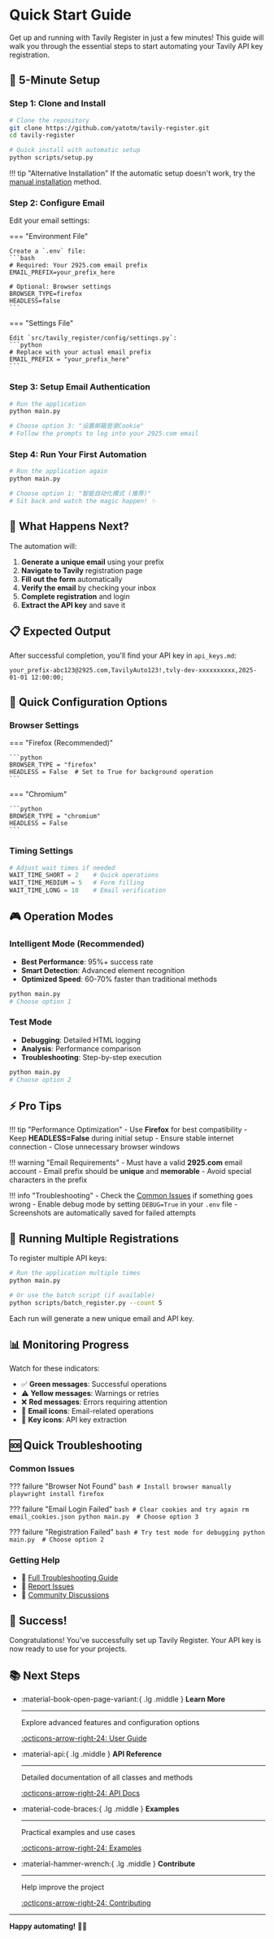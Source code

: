 # Quick Start Guide

Get up and running with Tavily Register in just a few minutes! This guide will walk you through the essential steps to start automating your Tavily API key registration.

## 🚀 5-Minute Setup

### Step 1: Clone and Install

```bash
# Clone the repository
git clone https://github.com/yatotm/tavily-register.git
cd tavily-register

# Quick install with automatic setup
python scripts/setup.py
```

!!! tip "Alternative Installation"
    If the automatic setup doesn't work, try the [manual installation](installation.md#manual-installation) method.

### Step 2: Configure Email

Edit your email settings:

=== "Environment File"

    Create a `.env` file:
    ```bash
    # Required: Your 2925.com email prefix
    EMAIL_PREFIX=your_prefix_here
    
    # Optional: Browser settings
    BROWSER_TYPE=firefox
    HEADLESS=false
    ```

=== "Settings File"

    Edit `src/tavily_register/config/settings.py`:
    ```python
    # Replace with your actual email prefix
    EMAIL_PREFIX = "your_prefix_here"
    ```

### Step 3: Setup Email Authentication

```bash
# Run the application
python main.py

# Choose option 3: "设置邮箱登录Cookie"
# Follow the prompts to log into your 2925.com email
```

### Step 4: Run Your First Automation

```bash
# Run the application again
python main.py

# Choose option 1: "智能自动化模式 (推荐)"
# Sit back and watch the magic happen! ✨
```

## 🎯 What Happens Next?

The automation will:

1. **Generate a unique email** using your prefix
2. **Navigate to Tavily** registration page
3. **Fill out the form** automatically
4. **Verify the email** by checking your inbox
5. **Complete registration** and login
6. **Extract the API key** and save it

## 📋 Expected Output

After successful completion, you'll find your API key in `api_keys.md`:

```text
your_prefix-abc123@2925.com,TavilyAuto123!,tvly-dev-xxxxxxxxxx,2025-01-01 12:00:00;
```

## 🔧 Quick Configuration Options

### Browser Settings

=== "Firefox (Recommended)"

    ```python
    BROWSER_TYPE = "firefox"
    HEADLESS = False  # Set to True for background operation
    ```

=== "Chromium"

    ```python
    BROWSER_TYPE = "chromium"
    HEADLESS = False
    ```

### Timing Settings

```python
# Adjust wait times if needed
WAIT_TIME_SHORT = 2    # Quick operations
WAIT_TIME_MEDIUM = 5   # Form filling
WAIT_TIME_LONG = 10    # Email verification
```

## 🎮 Operation Modes

### Intelligent Mode (Recommended)

- **Best Performance**: 95%+ success rate
- **Smart Detection**: Advanced element recognition
- **Optimized Speed**: 60-70% faster than traditional methods

```bash
python main.py
# Choose option 1
```

### Test Mode

- **Debugging**: Detailed HTML logging
- **Analysis**: Performance comparison
- **Troubleshooting**: Step-by-step execution

```bash
python main.py
# Choose option 2
```

## ⚡ Pro Tips

!!! tip "Performance Optimization"
    - Use **Firefox** for best compatibility
    - Keep **HEADLESS=False** during initial setup
    - Ensure stable internet connection
    - Close unnecessary browser windows

!!! warning "Email Requirements"
    - Must have a valid **2925.com** email account
    - Email prefix should be **unique** and **memorable**
    - Avoid special characters in the prefix

!!! info "Troubleshooting"
    - Check the [Common Issues](../troubleshooting/common-issues.md) if something goes wrong
    - Enable debug mode by setting `DEBUG=True` in your `.env` file
    - Screenshots are automatically saved for failed attempts

## 🔄 Running Multiple Registrations

To register multiple API keys:

```bash
# Run the application multiple times
python main.py

# Or use the batch script (if available)
python scripts/batch_register.py --count 5
```

Each run will generate a new unique email and API key.

## 📊 Monitoring Progress

Watch for these indicators:

- ✅ **Green messages**: Successful operations
- ⚠️ **Yellow messages**: Warnings or retries
- ❌ **Red messages**: Errors requiring attention
- 📧 **Email icons**: Email-related operations
- 🔑 **Key icons**: API key extraction

## 🆘 Quick Troubleshooting

### Common Issues

??? failure "Browser Not Found"
    ```bash
    # Install browser manually
    playwright install firefox
    ```

??? failure "Email Login Failed"
    ```bash
    # Clear cookies and try again
    rm email_cookies.json
    python main.py  # Choose option 3
    ```

??? failure "Registration Failed"
    ```bash
    # Try test mode for debugging
    python main.py  # Choose option 2
    ```

### Getting Help

- 📖 [Full Troubleshooting Guide](../troubleshooting/index.md)
- 🐛 [Report Issues](https://github.com/yatotm/tavily-register/issues)
- 💬 [Community Discussions](https://github.com/yatotm/tavily-register/discussions)

## 🎉 Success!

Congratulations! You've successfully set up Tavily Register. Your API key is now ready to use for your projects.

## 📚 Next Steps

<div class="grid cards" markdown>

-   :material-book-open-page-variant:{ .lg .middle } **Learn More**

    ---

    Explore advanced features and configuration options

    [:octicons-arrow-right-24: User Guide](../user-guide/index.md)

-   :material-api:{ .lg .middle } **API Reference**

    ---

    Detailed documentation of all classes and methods

    [:octicons-arrow-right-24: API Docs](../api/index.md)

-   :material-code-braces:{ .lg .middle } **Examples**

    ---

    Practical examples and use cases

    [:octicons-arrow-right-24: Examples](../examples/index.md)

-   :material-hammer-wrench:{ .lg .middle } **Contribute**

    ---

    Help improve the project

    [:octicons-arrow-right-24: Contributing](../development/contributing.md)

</div>

---

**Happy automating!** 🤖✨
